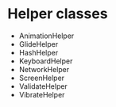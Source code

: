 # Helper classes


 * AnimationHelper
 * GlideHelper
 * HashHelper
 * KeyboardHelper
 * NetworkHelper
 * ScreenHelper
 * ValidateHelper
 * VibrateHelper

